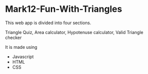 # Mark12-Fun-With-Triangles

This web app is divided into four sections.

Triangle Quiz, Area calculator, Hypotenuse calculator, Valid Triangle checker

It is made using

- Javascript
- HTML
- CSS
